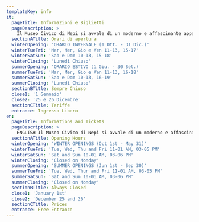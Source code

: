 ```yaml
---
templateKey: info
it:
  pageTitle: Informazioni e Biglietti
  pageDescription: >
    Il Museo Civico di Nepi si avvale di un moderno e affascinante apparato espositivo che si propone di illustrare, attraverso i reperti archeologici, l’evoluzione storica della città e del suo territorio dall’età preistorica sino ad arrivare al Rinascimento.
  sectionATitle: Orari di apertura
  winterOpening: 'ORARIO INVERNALE (1 Ott. - 31 Dic.)'
  winterTueFri: 'Mar, Mer, Gio e Ven 11-13, 15-17'
  winterSatSun: 'Sab e Dom 10-13, 15-18'
  winterClosing: 'Lunedì Chiuso'
  summerOpening: 'ORARIO ESTIVO (1 Giu. - 30 Set.)'
  summerTueFri: 'Mar, Mer, Gio e Ven 11-13, 16-18'
  summerSatSun: 'Sab e Dom 10-13, 16-19'
  summerClosing: 'Lunedì Chiuso'
  sectionBTitle: Sempre Chiuso
  close1: '1 Gennaio'
  close2: '25 e 26 Dicembre'
  sectionCTitle: Tariffe
  entrance: Ingresso Libero
en:
  pageTitle: Informations and Tickets
  pageDescription: >
    ENGLISH Il Museo Civico di Nepi si avvale di un moderno e affascinante apparato espositivo che si propone di illustrare, attraverso i reperti archeologici, l’evoluzione storica della città e del suo territorio dall’età preistorica sino ad arrivare al Rinascimento.
  sectionATitle: Opening Hours
  winterOpening: 'WINTER OPENINGS (Oct 1st - May 31)'
  winterTueFri: 'Tue, Wed, Thu and Fri 11-01 AM, 03-05 PM'
  winterSatSun: 'Sat and Sun 10-01 AM, 03-06 PM'
  winterClosing: 'Closed on Monday'
  summerOpening: 'SUMMER OPENINGS (Jun 1st - Sep 30)'
  summerTueFri: 'Tue, Wed, Thur and Fri 11-01 AM, 03-05 PM'
  summerSatSun: 'Sat and Sun 10-01 AM, 03-06 PM'
  summerClosing: 'Closed on Monday'
  sectionBTitle: Always Closed
  close1: 'January 1st'
  close2: 'December 25 and 26'
  sectionCTitle: Prices
  entrance: Free Entrance
---
```


